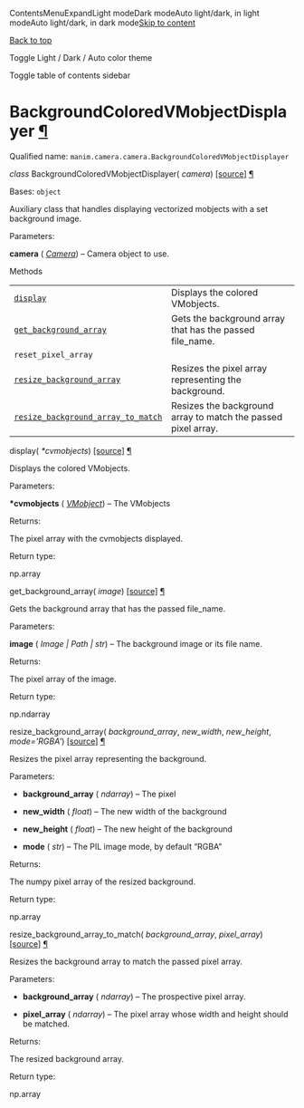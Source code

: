 ContentsMenuExpandLight modeDark modeAuto light/dark, in light modeAuto light/dark, in dark mode[Skip to content](https://docs.manim.community/en/stable/reference/manim.camera.camera.BackgroundColoredVMobjectDisplayer.html#furo-main-content)

[Back to top](https://docs.manim.community/en/stable/reference/manim.camera.camera.BackgroundColoredVMobjectDisplayer.html#)

Toggle Light / Dark / Auto color theme

Toggle table of contents sidebar

# BackgroundColoredVMobjectDisplayer [¶](https://docs.manim.community/en/stable/reference/manim.camera.camera.BackgroundColoredVMobjectDisplayer.html\#backgroundcoloredvmobjectdisplayer "Link to this heading")

Qualified name: `manim.camera.camera.BackgroundColoredVMobjectDisplayer`

_class_ BackgroundColoredVMobjectDisplayer( _camera_) [\[source\]](https://docs.manim.community/en/stable/_modules/manim/camera/camera.html#BackgroundColoredVMobjectDisplayer) [¶](https://docs.manim.community/en/stable/reference/manim.camera.camera.BackgroundColoredVMobjectDisplayer.html#manim.camera.camera.BackgroundColoredVMobjectDisplayer "Link to this definition")

Bases: `object`

Auxiliary class that handles displaying vectorized mobjects with
a set background image.

Parameters:

**camera** ( [_Camera_](https://docs.manim.community/en/stable/reference/manim.camera.camera.Camera.html#manim.camera.camera.Camera "manim.camera.camera.Camera")) – Camera object to use.

Methods

|     |     |
| --- | --- |
| [`display`](https://docs.manim.community/en/stable/reference/manim.camera.camera.BackgroundColoredVMobjectDisplayer.html#manim.camera.camera.BackgroundColoredVMobjectDisplayer.display "manim.camera.camera.BackgroundColoredVMobjectDisplayer.display") | Displays the colored VMobjects. |
| [`get_background_array`](https://docs.manim.community/en/stable/reference/manim.camera.camera.BackgroundColoredVMobjectDisplayer.html#manim.camera.camera.BackgroundColoredVMobjectDisplayer.get_background_array "manim.camera.camera.BackgroundColoredVMobjectDisplayer.get_background_array") | Gets the background array that has the passed file\_name. |
| `reset_pixel_array` |  |
| [`resize_background_array`](https://docs.manim.community/en/stable/reference/manim.camera.camera.BackgroundColoredVMobjectDisplayer.html#manim.camera.camera.BackgroundColoredVMobjectDisplayer.resize_background_array "manim.camera.camera.BackgroundColoredVMobjectDisplayer.resize_background_array") | Resizes the pixel array representing the background. |
| [`resize_background_array_to_match`](https://docs.manim.community/en/stable/reference/manim.camera.camera.BackgroundColoredVMobjectDisplayer.html#manim.camera.camera.BackgroundColoredVMobjectDisplayer.resize_background_array_to_match "manim.camera.camera.BackgroundColoredVMobjectDisplayer.resize_background_array_to_match") | Resizes the background array to match the passed pixel array. |

display( _\*cvmobjects_) [\[source\]](https://docs.manim.community/en/stable/_modules/manim/camera/camera.html#BackgroundColoredVMobjectDisplayer.display) [¶](https://docs.manim.community/en/stable/reference/manim.camera.camera.BackgroundColoredVMobjectDisplayer.html#manim.camera.camera.BackgroundColoredVMobjectDisplayer.display "Link to this definition")

Displays the colored VMobjects.

Parameters:

**\*cvmobjects** ( [_VMobject_](https://docs.manim.community/en/stable/reference/manim.mobject.types.vectorized_mobject.VMobject.html#manim.mobject.types.vectorized_mobject.VMobject "manim.mobject.types.vectorized_mobject.VMobject")) – The VMobjects

Returns:

The pixel array with the cvmobjects displayed.

Return type:

np.array

get\_background\_array( _image_) [\[source\]](https://docs.manim.community/en/stable/_modules/manim/camera/camera.html#BackgroundColoredVMobjectDisplayer.get_background_array) [¶](https://docs.manim.community/en/stable/reference/manim.camera.camera.BackgroundColoredVMobjectDisplayer.html#manim.camera.camera.BackgroundColoredVMobjectDisplayer.get_background_array "Link to this definition")

Gets the background array that has the passed file\_name.

Parameters:

**image** ( _Image_ _\|_ _Path_ _\|_ _str_) – The background image or its file name.

Returns:

The pixel array of the image.

Return type:

np.ndarray

resize\_background\_array( _background\_array_, _new\_width_, _new\_height_, _mode='RGBA'_) [\[source\]](https://docs.manim.community/en/stable/_modules/manim/camera/camera.html#BackgroundColoredVMobjectDisplayer.resize_background_array) [¶](https://docs.manim.community/en/stable/reference/manim.camera.camera.BackgroundColoredVMobjectDisplayer.html#manim.camera.camera.BackgroundColoredVMobjectDisplayer.resize_background_array "Link to this definition")

Resizes the pixel array representing the background.

Parameters:

- **background\_array** ( _ndarray_) – The pixel

- **new\_width** ( _float_) – The new width of the background

- **new\_height** ( _float_) – The new height of the background

- **mode** ( _str_) – The PIL image mode, by default “RGBA”


Returns:

The numpy pixel array of the resized background.

Return type:

np.array

resize\_background\_array\_to\_match( _background\_array_, _pixel\_array_) [\[source\]](https://docs.manim.community/en/stable/_modules/manim/camera/camera.html#BackgroundColoredVMobjectDisplayer.resize_background_array_to_match) [¶](https://docs.manim.community/en/stable/reference/manim.camera.camera.BackgroundColoredVMobjectDisplayer.html#manim.camera.camera.BackgroundColoredVMobjectDisplayer.resize_background_array_to_match "Link to this definition")

Resizes the background array to match the passed pixel array.

Parameters:

- **background\_array** ( _ndarray_) – The prospective pixel array.

- **pixel\_array** ( _ndarray_) – The pixel array whose width and height should be matched.


Returns:

The resized background array.

Return type:

np.array